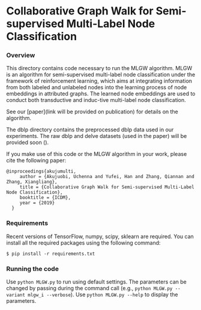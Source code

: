 # Collaborative Graph Walk for Semi-supervised Multi-Label Node Classification

### Overview

This directory contains code necessary to run the MLGW algorithm.
MLGW is an algorithm for semi-supervised multi-label node classification under the framework of reinforcement learning, which aims at integrating information from both labeled and unlabeled nodes into the learning process of node embeddings in attributed graphs. The learned node
embeddings are used to conduct both transductive and induc-tive multi-label node classification.

See our [paper](link will be provided on publication) for details on the algorithm.

The dblp directory contains the preprocessed dblp data used in our experiments.
The raw dblp and delve datasets (used in the paper) will be provided soon ().

If you make use of this code or the MLGW algorithm in your work, please cite the following paper:

	@inproceedings{akujumulti,
	     author = {Akujuobi, Uchenna and Yufei, Han and Zhang, Qiannan and Zhang, Xiangliang},
	     title = {Collaborative Graph Walk for Semi-supervised Multi-Label Node Classification},
	     booktitle = {ICDM},
	     year = {2019}
	  }

### Requirements

Recent versions of TensorFlow, numpy, scipy, sklearn are required. You can install all the required packages using the following command:

	$ pip install -r requirements.txt


### Running the code

Use `python MLGW.py` to run using default settings. The parameters can be changed by passing during the command call (e.g., `python MLGW.py --variant mlgw_i --verbose`). Use `python MLGW.py --help` to display the parameters.
